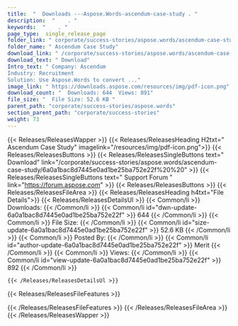 ```yaml
---
title:  "  Downloads ---Aspose.Words-ascendum-case-study . " 
description:  "    . " 
keywords:  "    . " 
page_type:  single_release_page
folder_link: " corporate/success-stories/aspose.words/ascendum-case-study/"
folder_name: " Ascendum Case Study"
download_link: " /corporate/success-stories/aspose.words/ascendum-case-study/6a0a1bac8d7445e0ad1be25ba752e22f"
download_text: " Download"
Intro_text: " Company: Ascendum
Industry: Recruitment
Solution: Use Aspose.Words to convert ..."
image_link: " https://downloads.aspose.com/resources/img/pdf-icon.png"
download_count: "  Downloads: 644  Views: 891"
file_size: "  File Size: 52.6 KB "
parent_path: "corporate/success-stories/aspose.words"
section_parent_path: "corporate/success-stories"
weight: 73 
---
```


{{< Releases/ReleasesWapper >}}
  {{< Releases/ReleasesHeading H2txt=" Ascendum Case Study" imagelink="/resources/img/pdf-icon.png">}}
  {{< Releases/ReleasesButtons >}}
    {{< Releases/ReleasesSingleButtons text=" Download" link="/corporate/success-stories/aspose.words/ascendum-case-study/6a0a1bac8d7445e0ad1be25ba752e22f%20%20" >}}
    {{< Releases/ReleasesSingleButtons text=" Support Forum " link="https://forum.aspose.com" >}}
  {{< Releases/ReleasesButtons >}}
  {{< Releases/ReleasesFileArea >}}
    {{< Releases/ReleasesHeading h4txt="File Details">}}
    {{< Releases/ReleasesDetailsUl >}}
            {{< Common/li  >}} Downloads: {{< /Common/li >}} 
      {{< Common/li id="dwn-update-6a0a1bac8d7445e0ad1be25ba752e22f" >}} 644 {{< /Common/li >}} 
      {{< Common/li  >}} File Size: {{< /Common/li >}} 
      {{< Common/li id="size-update-6a0a1bac8d7445e0ad1be25ba752e22f" >}} 52.6 KB {{< /Common/li >}} 
      {{< Common/li  >}} Posted By: {{< /Common/li >}} 
      {{< Common/li id="author-update-6a0a1bac8d7445e0ad1be25ba752e22f" >}} Merit {{< /Common/li >}} 
      {{< Common/li  >}} Views: {{< /Common/li >}} 
      {{< Common/li id="view-update-6a0a1bac8d7445e0ad1be25ba752e22f" >}} 892 {{< /Common/li >}} 

    {{< /Releases/ReleasesDetailsUl >}}

  {{< Releases/ReleasesFileFeatures >}}
      
  {{< /Releases/ReleasesFileFeatures >}}
 {{< /Releases/ReleasesFileArea >}}
{{< /Releases/ReleasesWapper >}}



